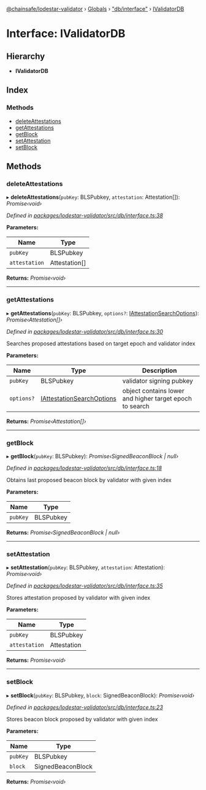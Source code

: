 [@chainsafe/lodestar-validator](../README.md) › [Globals](../globals.md) › ["db/interface"](../modules/_db_interface_.md) › [IValidatorDB](_db_interface_.ivalidatordb.md)

# Interface: IValidatorDB

## Hierarchy

* **IValidatorDB**

## Index

### Methods

* [deleteAttestations](_db_interface_.ivalidatordb.md#deleteattestations)
* [getAttestations](_db_interface_.ivalidatordb.md#getattestations)
* [getBlock](_db_interface_.ivalidatordb.md#getblock)
* [setAttestation](_db_interface_.ivalidatordb.md#setattestation)
* [setBlock](_db_interface_.ivalidatordb.md#setblock)

## Methods

###  deleteAttestations

▸ **deleteAttestations**(`pubKey`: BLSPubkey, `attestation`: Attestation[]): *Promise‹void›*

*Defined in [packages/lodestar-validator/src/db/interface.ts:38](https://github.com/ChainSafe/lodestar/blob/618cb3037/packages/lodestar-validator/src/db/interface.ts#L38)*

**Parameters:**

Name | Type |
------ | ------ |
`pubKey` | BLSPubkey |
`attestation` | Attestation[] |

**Returns:** *Promise‹void›*

___

###  getAttestations

▸ **getAttestations**(`pubKey`: BLSPubkey, `options?`: [IAttestationSearchOptions](_db_interface_.iattestationsearchoptions.md)): *Promise‹Attestation[]›*

*Defined in [packages/lodestar-validator/src/db/interface.ts:30](https://github.com/ChainSafe/lodestar/blob/618cb3037/packages/lodestar-validator/src/db/interface.ts#L30)*

Searches proposed attestations based on target epoch and validator index

**Parameters:**

Name | Type | Description |
------ | ------ | ------ |
`pubKey` | BLSPubkey | validator signing pubkey |
`options?` | [IAttestationSearchOptions](_db_interface_.iattestationsearchoptions.md) | object contains lower and higher target epoch to search  |

**Returns:** *Promise‹Attestation[]›*

___

###  getBlock

▸ **getBlock**(`pubKey`: BLSPubkey): *Promise‹SignedBeaconBlock | null›*

*Defined in [packages/lodestar-validator/src/db/interface.ts:18](https://github.com/ChainSafe/lodestar/blob/618cb3037/packages/lodestar-validator/src/db/interface.ts#L18)*

Obtains last proposed beacon block
by validator with given index

**Parameters:**

Name | Type |
------ | ------ |
`pubKey` | BLSPubkey |

**Returns:** *Promise‹SignedBeaconBlock | null›*

___

###  setAttestation

▸ **setAttestation**(`pubKey`: BLSPubkey, `attestation`: Attestation): *Promise‹void›*

*Defined in [packages/lodestar-validator/src/db/interface.ts:35](https://github.com/ChainSafe/lodestar/blob/618cb3037/packages/lodestar-validator/src/db/interface.ts#L35)*

Stores attestation proposed by validator with given index

**Parameters:**

Name | Type |
------ | ------ |
`pubKey` | BLSPubkey |
`attestation` | Attestation |

**Returns:** *Promise‹void›*

___

###  setBlock

▸ **setBlock**(`pubKey`: BLSPubkey, `block`: SignedBeaconBlock): *Promise‹void›*

*Defined in [packages/lodestar-validator/src/db/interface.ts:23](https://github.com/ChainSafe/lodestar/blob/618cb3037/packages/lodestar-validator/src/db/interface.ts#L23)*

Stores beacon block proposed by validator with given index

**Parameters:**

Name | Type |
------ | ------ |
`pubKey` | BLSPubkey |
`block` | SignedBeaconBlock |

**Returns:** *Promise‹void›*
